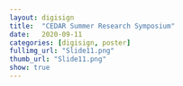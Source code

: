 ```yaml
---
layout: digisign
title:  "CEDAR Summer Research Symposium"
date:   2020-09-11
categories: [digisign, poster]
fullimg_url: "Slide11.png"
thumb_url: "Slide11.png"
show: true
---
```

